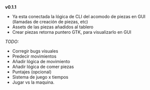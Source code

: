 **v0.1.1**
- Ya esta conectada la lógica de CLI del acomodo de piezas en GUI (llamadas de creación de piezas, etc)
- Assets de las piezas añadidos al tablero
- Crear piezas retorna puntero GTK, para visualizarlo en GUI
  
_TODO:_
- Corregir bugs visuales
- Predecir movimientos
- Añadir lógica de movimiento
- Añadir lógica de comer piezas
- Puntajes (opcional)
- Sistema de juego x tiempos
- Jugar vs la maquina.